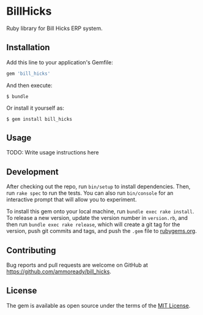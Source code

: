 # BillHicks

Ruby library for Bill Hicks ERP system.

## Installation

Add this line to your application's Gemfile:

```ruby
gem 'bill_hicks'
```

And then execute:

    $ bundle

Or install it yourself as:

    $ gem install bill_hicks

## Usage

TODO: Write usage instructions here

## Development

After checking out the repo, run `bin/setup` to install dependencies. Then, run `rake spec` to run the tests. You can also run `bin/console` for an interactive prompt that will allow you to experiment.

To install this gem onto your local machine, run `bundle exec rake install`. To release a new version, update the version number in `version.rb`, and then run `bundle exec rake release`, which will create a git tag for the version, push git commits and tags, and push the `.gem` file to [rubygems.org](https://rubygems.org).

## Contributing

Bug reports and pull requests are welcome on GitHub at https://github.com/ammoready/bill_hicks.


## License

The gem is available as open source under the terms of the [MIT License](http://opensource.org/licenses/MIT).

